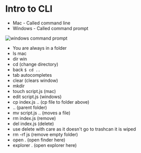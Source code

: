 # Intro to CLI
* Mac - Called command line
* Windows - Called command prompt

![windows command prompt](https://i.imgur.com/ZimCcPQ.png)

* You are always in a folder
* ls mac
* dir win
* cd (change directory)
* back `$ cd ..`
* tab autocompletes
* clear (clears window)
* mkdir
* touch script.js (mac)
* edit script.js (windows)
* cp index.js .. (cp file to folder above)
* .. (parent folder)
* mv script.js .. (moves a file)
* rm index.js (remove)
* del index.js (delete) 
* use delete with care as it doesn't go to trashcan it is wiped
* rm -rf js (remove empty folder)
* open . (open finder here)
* explorer . (open explorer here)
